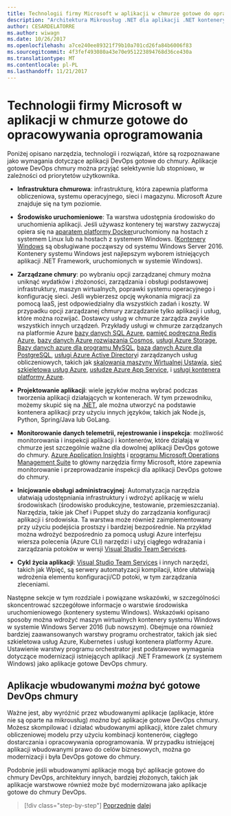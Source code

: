 ```yaml
---
title: Technologii firmy Microsoft w aplikacji w chmurze gotowe do opracowywania oprogramowania
description: "Architektura Mikrousług .NET dla aplikacji .NET konteneryzowanych | Technologii firmy Microsoft w aplikacjach DevOps gotowe do chmury"
author: CESARDELATORRE
ms.author: wiwagn
ms.date: 10/26/2017
ms.openlocfilehash: a7ce240ee89321f79b10a701cd26fa84b6006f83
ms.sourcegitcommit: 4f3fef493080a43e70e951223894768d36ce430a
ms.translationtype: MT
ms.contentlocale: pl-PL
ms.lasthandoff: 11/21/2017
---
```

# <a name="microsoft-technologies-in-cloud-devops-ready-applications"></a>Technologii firmy Microsoft w aplikacji w chmurze gotowe do opracowywania oprogramowania

Poniżej opisano narzędzia, technologii i rozwiązań, które są rozpoznawane jako wymagania dotyczące aplikacji DevOps gotowe do chmury. Aplikacje gotowe DevOps chmury można przyjąć selektywnie lub stopniowo, w zależności od priorytetów użytkownika.

-   **Infrastruktura chmurowa**: infrastrukturę, która zapewnia platforma obliczeniowa, systemu operacyjnego, sieci i magazynu. Microsoft Azure znajduje się na tym poziomie.

-   **Środowisko uruchomieniowe**: Ta warstwa udostępnia środowisko do uruchomienia aplikacji. Jeśli używasz kontenery tej warstwy zazwyczaj opiera się na [aparatem platformy Docker](https://docs.docker.com/engine/)uruchomiony na hostach z systemem Linux lub na hostach z systemem Windows. ([Kontenery Windows](https://docs.microsoft.com/virtualization/windowscontainers/about/) są obsługiwane począwszy od systemu Windows Server 2016. Kontenery systemu Windows jest najlepszym wyborem istniejących aplikacji .NET Framework, uruchomionych w systemie Windows).

-   **Zarządzane chmury**: po wybraniu opcji zarządzanej chmury można uniknąć wydatków i złożoności, zarządzania i obsługi podstawowej infrastruktury, maszyn wirtualnych, poprawki systemu operacyjnego i konfigurację sieci. Jeśli wybierzesz opcję wykonania migracji za pomocą IaaS, jest odpowiedzialny dla wszystkich zadań i koszty. W przypadku opcji zarządzanej chmury zarządzanie tylko aplikacji i usług, które można rozwijać. Dostawcy usług w chmurze zarządza zwykle wszystkich innych urządzeń. Przykłady usługi w chmurze zarządzanych na platformie Azure [bazy danych SQL Azure](https://azure.microsoft.com/services/sql-database), [pamięć podręczna Redis Azure](https://azure.microsoft.com/services/cache/), [bazy danych Azure rozwiązania Cosmos](https://azure.microsoft.com/services/cosmos-db/), [usługi Azure Storage](https://azure.microsoft.com/services/storage/), [Bazy danych azure dla programu MySQL](https://azure.microsoft.com/services/mysql/), [bazą danych Azure dla PostgreSQL](https://azure.microsoft.com/services/postgresql/), [usługi Azure Active Directory](https://azure.microsoft.com/services/active-directory/)i zarządzanych usług obliczeniowych, takich jak [skalowania maszyny Wirtualnej Ustawia](https://azure.microsoft.com/services/virtual-machine-scale-sets/), [sieć szkieletowa usług Azure](https://azure.microsoft.com/services/service-fabric/), [usłudze Azure App Service](https://azure.microsoft.com/services/app-service/), i [usługi kontenera platformy Azure](https://azure.microsoft.com/services/container-service/).

-   **Projektowanie aplikacji**: wiele języków można wybrać podczas tworzenia aplikacji działających w kontenerach. W tym przewodniku, możemy skupić się na [.NET](https://www.microsoft.com/net), ale można utworzyć na podstawie kontenera aplikacji przy użyciu innych języków, takich jak Node.js, Python, Spring/Java lub GoLang.

-   **Monitorowanie danych telemetrii, rejestrowanie i inspekcja**: możliwość monitorowania i inspekcji aplikacji i kontenerów, które działają w chmurze jest szczególnie ważne dla dowolnej aplikacji DevOps gotowe do chmury. [Azure Application Insights](https://azure.microsoft.com/services/application-insights/) i [programu Microsoft Operations Management Suite](https://www.microsoft.com/cloud-platform/operations-management-suite) to główny narzędzia firmy Microsoft, które zapewnia monitorowanie i przeprowadzanie inspekcji dla aplikacji DevOps gotowe do chmury.

-   **Inicjowanie obsługi administracyjnej**: Automatyzacja narzędzia ułatwiają udostępniania infrastruktury i wdrożyć aplikację w wielu środowiskach (środowisko produkcyjne, testowanie, przemieszczania). Narzędzia, takie jak Chef i Puppet służy do zarządzania konfiguracji aplikacji i środowiska. Ta warstwa może również zaimplementowany przy użyciu podejścia prostszy i bardziej bezpośrednie. Na przykład można wdrożyć bezpośrednio za pomocą usługi Azure interfejsu wiersza polecenia (Azure CLI) narzędzi i użyj ciągłego wdrażania i zarządzania potoków w wersji [Visual Studio Team Services](https://www.visualstudio.com/team-services/).

-   **Cykl życia aplikacji**: [Visual Studio Team Services](https://www.visualstudio.com/team-services/) i innych narzędzi, takich jak Wpięć, są serwery automatyzacji kompilacji, które ułatwiają wdrożenia elementu konfiguracji/CD potoki, w tym zarządzania zleceniami.

Następne sekcje w tym rozdziale i powiązane wskazówki, w szczególności skoncentrować szczegółowe informacje o warstwie środowiska uruchomieniowego (kontenery systemu Windows). Wskazówki opisano sposoby można wdrożyć maszyn wirtualnych kontenery systemu Windows w systemie Windows Server 2016 (lub nowszym). Obejmuje ona również bardziej zaawansowanych warstwy programu orchestrator, takich jak sieć szkieletowa usług Azure, Kubernetes i usługi kontenera platformy Azure. Ustawienie warstwy programu orchestrator jest podstawowe wymagania dotyczące modernizacji istniejących aplikacji .NET Framework (z systemem Windows) jako aplikacje gotowe DevOps chmury.

## <a name="monolithic-applications-can-be-cloud-devops-ready"></a>Aplikacje wbudowanymi *można* być gotowe DevOps chmury

Ważne jest, aby wyróżnić przez wbudowanymi aplikacje (aplikacje, które nie są oparte na mikrousług) *można* być aplikacje gotowe DevOps chmury. Możesz skompilować i działać wbudowanymi aplikacji, które zalet chmury obliczeniowej modelu przy użyciu kombinacji kontenerów, ciągłego dostarczania i opracowywania oprogramowania. W przypadku istniejącej aplikacji wbudowanymi prawo do celów biznesowych, można go modernizacji i była DevOps gotowe do chmury.

Podobnie jeśli wbudowanymi aplikacje mogą być aplikacje gotowe do chmury DevOps, architektury innych, bardziej złożonych, takich jak aplikacje warstwowe również może być modernizowana jako aplikacje gotowe do chmury DevOps.

>[!div class="step-by-step"]
[Poprzednie](reasons-to-lift-and-shift-existing-net-apps-to-cloud-devops-ready-applications.md)
[dalej](what-about-cloud-optimized-applications.md)
